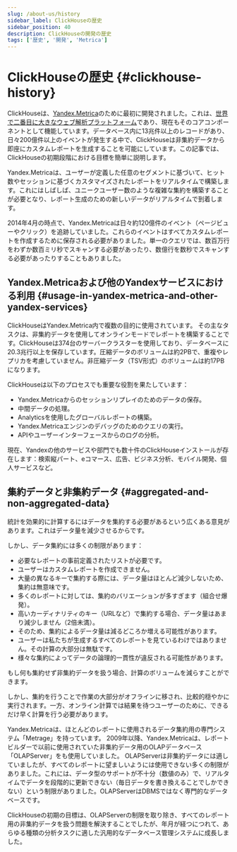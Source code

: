 ```yaml
---
slug: /about-us/history
sidebar_label: ClickHouseの歴史
sidebar_position: 40
description: ClickHouseの開発の歴史
tags: ['歴史', '開発', 'Metrica']
---
```


# ClickHouseの歴史 {#clickhouse-history}

ClickHouseは、[Yandex.Metrica](https://metrica.yandex.com/)のために最初に開発されました。これは、[世界で二番目に大きなウェブ解析プラットフォーム](http://w3techs.com/technologies/overview/traffic_analysis/all)であり、現在もそのコアコンポーネントとして機能しています。データベース内に13兆件以上のレコードがあり、日々200億件以上のイベントが発生する中で、ClickHouseは非集約データから即座にカスタムレポートを生成することを可能にしています。この記事では、ClickHouseの初期段階における目標を簡単に説明します。

Yandex.Metricaは、ユーザーが定義した任意のセグメントに基づいて、ヒット数やセッションに基づくカスタマイズされたレポートをリアルタイムで構築します。これにはしばしば、ユニークユーザー数のような複雑な集約を構築することが必要となり、レポート生成のための新しいデータがリアルタイムで到着します。

2014年4月の時点で、Yandex.Metricaは日々約120億件のイベント（ページビューやクリック）を追跡していました。これらのイベントはすべてカスタムレポートを作成するために保存される必要がありました。単一のクエリでは、数百万行をわずか数百ミリ秒でスキャンする必要があったり、数億行を数秒でスキャンする必要があったりすることもありました。

## Yandex.Metricaおよび他のYandexサービスにおける利用 {#usage-in-yandex-metrica-and-other-yandex-services}

ClickHouseはYandex.Metrica内で複数の目的に使用されています。
その主なタスクは、非集約データを使用してオンラインモードでレポートを構築することです。ClickHouseは374台のサーバークラスターを使用しており、データベースに20.3兆行以上を保存しています。圧縮データのボリュームは約2PBで、重複やレプリカを考慮していません。非圧縮データ（TSV形式）のボリュームは約17PBになります。

ClickHouseは以下のプロセスでも重要な役割を果たしています：

- Yandex.Metricaからのセッションリプレイのためのデータの保存。
- 中間データの処理。
- Analyticsを使用したグローバルレポートの構築。
- Yandex.Metricaエンジンのデバッグのためのクエリの実行。
- APIやユーザーインターフェースからのログの分析。

現在、Yandexの他のサービスや部門でも数十件のClickHouseインストールが存在します：検索縦パート、eコマース、広告、ビジネス分析、モバイル開発、個人サービスなど。

## 集約データと非集約データ {#aggregated-and-non-aggregated-data}

統計を効果的に計算するにはデータを集約する必要があるという広くある意見があります。これはデータ量を減少させるからです。

しかし、データ集約には多くの制限があります：

- 必要なレポートの事前定義されたリストが必要です。
- ユーザーはカスタムレポートを作成できません。
- 大量の異なるキーで集約する際には、データ量はほとんど減少しないため、集約は無意味です。
- 多くのレポートに対しては、集約のバリエーションが多すぎます（組合せ爆発）。
- 高いカーディナリティのキー（URLなど）で集約する場合、データ量はあまり減少しません（2倍未満）。
- そのため、集約によるデータ量は減るどころか増える可能性があります。
- ユーザーは私たちが生成するすべてのレポートを見ているわけではありません。その計算の大部分は無駄です。
- 様々な集約によってデータの論理的一貫性が違反される可能性があります。

もし何も集約せず非集約データを扱う場合、計算のボリュームを減らすことができます。

しかし、集約を行うことで作業の大部分がオフラインに移され、比較的穏やかに実行されます。一方、オンライン計算では結果を待つユーザーのために、できるだけ早く計算を行う必要があります。

Yandex.Metricaは、ほとんどのレポートに使用されるデータ集約用の専門システム「Metrage」を持っています。
2009年以降、Yandex.Metricaは、レポートビルダーで以前に使用されていた非集約データ用のOLAPデータベース「OLAPServer」をも使用していました。
OLAPServerは非集約データには適していましたが、すべてのレポートに望ましいようには使用できない多くの制限がありました。これには、データ型のサポートが不十分（数値のみ）で、リアルタイムでデータを段階的に更新できない（毎日データを書き換えることでしかできない）という制限がありました。OLAPServerはDBMSではなく専門的なデータベースです。

ClickHouseの初期の目標は、OLAPServerの制限を取り除き、すべてのレポート用の非集約データを扱う問題を解決することでしたが、年月が経つにつれて、あらゆる種類の分析タスクに適した汎用的なデータベース管理システムに成長しました。
